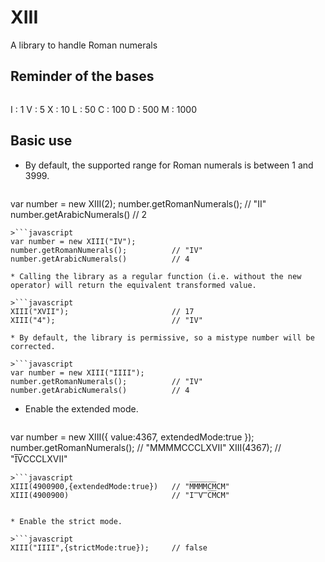 # XIII
A library to handle Roman numerals

## Reminder of the bases

>```
I : 1
V : 5
X : 10
L : 50
C : 100
D : 500
M : 1000

## Basic use

* By default, the supported range for Roman numerals is between 1 and 3999.

>```javascript
var number = new XIII(2);
number.getRomanNumerals();          // "II"
number.getArabicNumerals()          // 2
```
>```javascript
var number = new XIII("IV");
number.getRomanNumerals();          // "IV"
number.getArabicNumerals()          // 4

* Calling the library as a regular function (i.e. without the new operator) will return the equivalent transformed value.

>```javascript
XIII("XVII");                       // 17
XIII("4");                          // "IV"

* By default, the library is permissive, so a mistype number will be corrected.

>```javascript
var number = new XIII("IIII");
number.getRomanNumerals();          // "IV"
number.getArabicNumerals()          // 4
```

* Enable the extended mode.

>```javascript
var number = new XIII({
  value:4367,
  extendedMode:true
});
number.getRomanNumerals();          // "MMMMCCCLXVII"
XIII(4367);                         // "I̅V̅CCCLXVII"
```
>```javascript
XIII(4900900,{extendedMode:true})   // "M̅M̅M̅M̅C̅M̅CM"
XIII(4900900)                       // "I̿V̿C̅M̅CM"


* Enable the strict mode.

>```javascript
XIII("IIII",{strictMode:true});     // false

